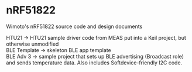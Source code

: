 nRF51822
========

Wimoto's nRF51822 source code and design documents

HTU21 -> HTU21 sample driver code from MEAS put into a Keil project, but otherwise unmodified<BR>
BLE Template -> skeleton BLE app template<BR>
BLE Adv 3 -> sample project that sets up BLE advertising (Broadcast role) and sends temperature data. Also includes Softdevice-friendly I2C code.
